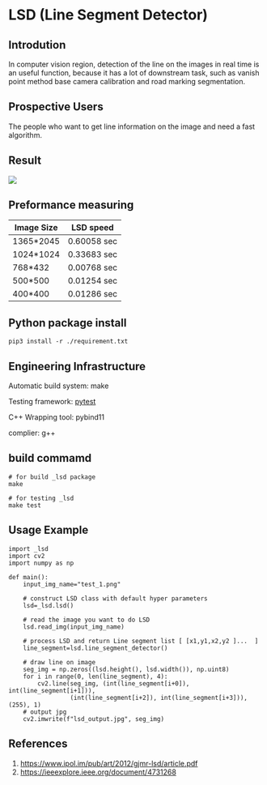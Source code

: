 #  LSD (Line Segment Detector) 
## Introdution
In computer vision region, detection of the line on the images in real time is an useful function, because it has a lot of downstream task, such as vanish point method base camera calibration and road marking segmentation.






## Prospective Users
The people who want to get line information on the image and need a fast algorithm.

## Result
![](https://i.imgur.com/b2qgiXa.png)

## Preformance measuring


| Image Size | LSD speed | 
| -------- | -------- |
| 1365*2045     | 0.60058 sec |
| 1024*1024     | 0.33683 sec |
| 768*432     | 0.00768 sec |
| 500*500     | 0.01254 sec |
| 400*400     | 0.01286 sec |



## Python package install
```
pip3 install -r ./requirement.txt
```
## Engineering Infrastructure
Automatic build system: make

Testing framework: [pytest](https://pytest.org)

C++ Wrapping tool: pybind11

complier: g++

## build commamd
```
# for build _lsd package
make

# for testing _lsd
make test
```

## Usage Example

```
import _lsd
import cv2
import numpy as np

def main():
    input_img_name="test_1.png"
    
    # construct LSD class with default hyper parameters
    lsd=_lsd.lsd()
    
    # read the image you want to do LSD
    lsd.read_img(input_img_name)
    
    # process LSD and return Line segment list [ [x1,y1,x2,y2 ]...  ]
    line_segment=lsd.line_segment_detector()
    
    # draw line on image
    seg_img = np.zeros((lsd.height(), lsd.width()), np.uint8)
    for i in range(0, len(line_segment), 4):
        cv2.line(seg_img, (int(line_segment[i+0]), int(line_segment[i+1])),
                 (int(line_segment[i+2]), int(line_segment[i+3])), (255), 1)
    # output jpg
    cv2.imwrite(f"lsd_output.jpg", seg_img)

```


## References
1. https://www.ipol.im/pub/art/2012/gjmr-lsd/article.pdf
2. https://ieeexplore.ieee.org/document/4731268
